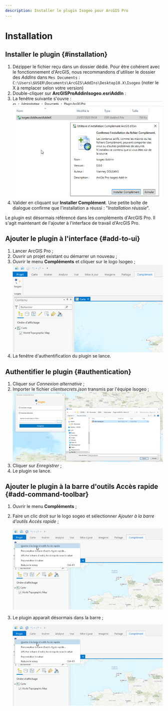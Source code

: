 ```yaml
---
description: Installer le plugin Isogeo pour ArcGIS Pro
---
```


# Installation

## Installer le plugin {#installation}

1. Dézipper le fichier reçu dans un dossier dédié. Pour être cohérent avec le fonctionnement d'ArcGIS, nous recommandons d'utiliser le dossier des _AddIns_ dans `Mes Documents` : `C:\Users\$USER\Documents\ArcGIS\AddIns\Desktop10.X\Isogeo` \(noter le X à remplacer selon votre version\)
2. Double-cliquer sur **ArcGISProAddinIsogeo.esriAddIn** :
3. La fenêtre suivante s'ouvre :
   !["Confirmation de l'installation"](../../assets/plugin_ArcGISPro_install_esriaddin.png)
4. Valider en cliquant sur **Installer Complément**. Une petite boîte de dialogue confirme que l'installation a réussi : "_Installation réussie_".

Le plugin est désormais référencé dans les compléments d'ArcGIS Pro. Il s'agit maintenant de l'ajouter à l'interface de travail d'ArcGIS Pro.

## Ajouter le plugin à l'interface {#add-to-ui}

1. Lancer ArcGIS Pro ;
2. Ouvrir un projet existant ou démarrer un nouveau ;
3. Ouvrir le menu **Compléments** et cliquer sur le logo Isogeo ;
   !["Menu Compléments](../../assets/plugin_ArcGISPro_addins_menu_FR.png)
4. La fenêtre d'authentification du plugin se lance.

## Authentifier le plugin {#authentication}

1. Cliquer sur *Connexion alternative* ;
2. Importer le fichier *clientsecrets.json* transmis par l'équipe Isogeo ;
   !["Authentifier le plugin avec un fichier JSON"](../../assets/plugin_ArcGISPro_authentication_with_json.png)
3. Cliquer sur *Enregistrer* ;
4. Le plugin se lance.

## Ajouter le plugin à la barre d'outils Accès rapide {#add-command-toolbar}

1. Ouvrir le menu **Compléments** ;
2. Faire un clic droit sur le logo sogeo et sélectionner *Ajouter à la barre d'outils Accès rapide* ;

   !["Ajouter le plugin à la barre d'accès rapide"](../../assets/plugin_ArcGISPro_add_to_toolbar.png)

3. Le plugin apparait désormais dans la barre ;

   !["Accès direct au plugin depuis la barre d'accès rapide"](../../assets/plugin_ArcGISPro_add_to_toolbar.png)
